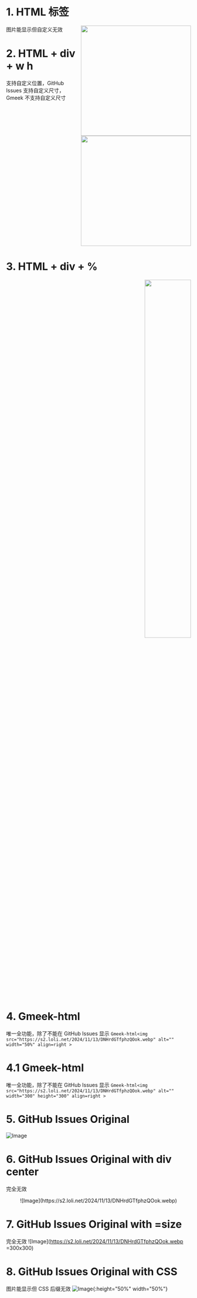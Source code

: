 # 1. HTML 标签
图片能显示但自定义无效
<img src="https://s2.loli.net/2024/11/13/DNHrdGTfphzQOok.webp" width = "300" height = "300" align=right />

# 2. HTML + div + w h
支持自定义位置，GitHub Issues 支持自定义尺寸，Gmeek 不支持自定义尺寸
<div  align="right">    
<img src="https://s2.loli.net/2024/11/13/DNHrdGTfphzQOok.webp" width = "300" height = "300" />
</div>

# 3. HTML + div + %
<div  align="right">    
<img src="https://s2.loli.net/2024/11/13/DNHrdGTfphzQOok.webp" width = "50%" />
</div>

# 4. Gmeek-html
唯一全功能，除了不能在 GitHub Issues 显示
`Gmeek-html<img src="https://s2.loli.net/2024/11/13/DNHrdGTfphzQOok.webp" alt="" width="50%" align=right >`

# 4.1 Gmeek-html
唯一全功能，除了不能在 GitHub Issues 显示
`Gmeek-html<img src="https://s2.loli.net/2024/11/13/DNHrdGTfphzQOok.webp" alt="" width="300" height="300" align=right >`

# 5. GitHub Issues Original
![Image](https://s2.loli.net/2024/11/13/DNHrdGTfphzQOok.webp)

# 6. GitHub Issues Original with div center
完全无效
<div  align="center">    
![Image](https://s2.loli.net/2024/11/13/DNHrdGTfphzQOok.webp)
</div>

# 7. GitHub Issues Original with =size
完全无效
![Image](https://s2.loli.net/2024/11/13/DNHrdGTfphzQOok.webp =300x300)

# 8. GitHub Issues Original with CSS
图片能显示但 CSS 后缀无效
![Image](https://s2.loli.net/2024/11/13/DNHrdGTfphzQOok.webp){:height="50%" width="50%"}







